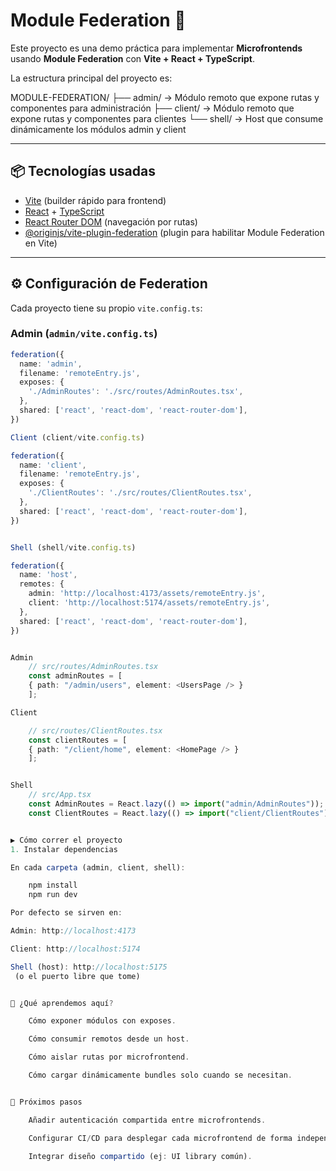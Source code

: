 # Module Federation 🚀

Este proyecto es una demo práctica para implementar **Microfrontends** usando **Module Federation** con **Vite + React + TypeScript**.  

La estructura principal del proyecto es:

MODULE-FEDERATION/
├── admin/ → Módulo remoto que expone rutas y componentes para administración
├── client/ → Módulo remoto que expone rutas y componentes para clientes
└── shell/ → Host que consume dinámicamente los módulos admin y client


---

## 📦 Tecnologías usadas
- [Vite](https://vitejs.dev/) (builder rápido para frontend)
- [React](https://react.dev/) + [TypeScript](https://www.typescriptlang.org/)
- [React Router DOM](https://reactrouter.com/) (navegación por rutas)
- [@originjs/vite-plugin-federation](https://github.com/originjs/vite-plugin-federation) (plugin para habilitar Module Federation en Vite)

---

## ⚙️ Configuración de Federation

Cada proyecto tiene su propio `vite.config.ts`:

### Admin (`admin/vite.config.ts`)
```ts
federation({
  name: 'admin',
  filename: 'remoteEntry.js',
  exposes: {
    './AdminRoutes': './src/routes/AdminRoutes.tsx',
  },
  shared: ['react', 'react-dom', 'react-router-dom'],
})

Client (client/vite.config.ts)

federation({
  name: 'client',
  filename: 'remoteEntry.js',
  exposes: {
    './ClientRoutes': './src/routes/ClientRoutes.tsx',
  },
  shared: ['react', 'react-dom', 'react-router-dom'],
})


Shell (shell/vite.config.ts)

federation({
  name: 'host',
  remotes: {
    admin: 'http://localhost:4173/assets/remoteEntry.js',
    client: 'http://localhost:5174/assets/remoteEntry.js',
  },
  shared: ['react', 'react-dom', 'react-router-dom'],
})


Admin
    // src/routes/AdminRoutes.tsx
    const adminRoutes = [
    { path: "/admin/users", element: <UsersPage /> }
    ];

Client

    // src/routes/ClientRoutes.tsx
    const clientRoutes = [
    { path: "/client/home", element: <HomePage /> }
    ];


Shell
    // src/App.tsx
    const AdminRoutes = React.lazy(() => import("admin/AdminRoutes"));
    const ClientRoutes = React.lazy(() => import("client/ClientRoutes"));


▶️ Cómo correr el proyecto
1. Instalar dependencias

En cada carpeta (admin, client, shell):

    npm install
    npm run dev

Por defecto se sirven en:

Admin: http://localhost:4173

Client: http://localhost:5174

Shell (host): http://localhost:5175
 (o el puerto libre que tome)


🧩 ¿Qué aprendemos aquí?

    Cómo exponer módulos con exposes.

    Cómo consumir remotos desde un host.

    Cómo aislar rutas por microfrontend.

    Cómo cargar dinámicamente bundles solo cuando se necesitan.


📌 Próximos pasos

    Añadir autenticación compartida entre microfrontends.

    Configurar CI/CD para desplegar cada microfrontend de forma independiente.

    Integrar diseño compartido (ej: UI library común).
